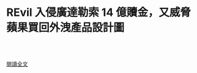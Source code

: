 # REvil 入侵廣達勒索 14 億贖金，又威脅蘋果買回外洩產品設計圖

<!--more-->
<!--149-->
<br><br/>


[閱讀全文](https://buzzorange.com/techorange/2021/04/21/revil-ransom-quanta-and-apple/)



